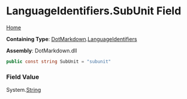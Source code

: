 # LanguageIdentifiers\.SubUnit Field

[Home](../../../README.md)

**Containing Type**: [DotMarkdown](../../README.md)\.[LanguageIdentifiers](../README.md)

**Assembly**: DotMarkdown\.dll

```csharp
public const string SubUnit = "subunit"
```

### Field Value

System\.[String](https://docs.microsoft.com/en-us/dotnet/api/system.string)